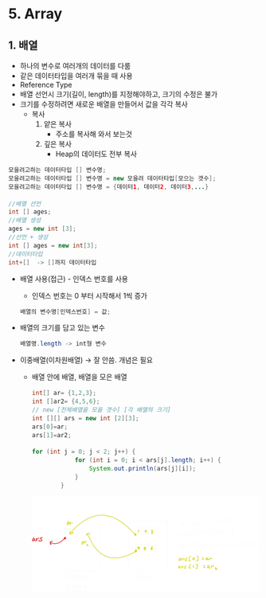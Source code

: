 # 5. Array

## 1. 배열

- 하나의 변수로 여러개의 데이터를 다룸
- 같은 데이터타입을 여러개 묶을 때 사용
- Reference Type
- 배열 선언시 크기(길이, length)를 지정해야하고, 크기의 수정은 불가
- 크기를 수정하려면 새로운 배열을 만들어서 값을 각각 복사
    - 복사
        1. 얕은 복사
            - 주소를 복사해 와서 보는것
        2. 깊은 복사
            - Heap의 데이터도 전부 복사

```java
모을려고하는 데이터타입 [] 변수명;
모을려고하는 데이터타입 [] 변수명 = new 모을려 데이터타입[모으는 갯수];
모을려고하는 데이터타입 [] 변수명 = {데이터1, 데이터2, 데이터3,...}

//배열 선언
int [] ages;
//배열 생성
ages = new int [3];
//선언 + 생성
int [] ages = new int[3];
//데이터타입
int+[]  -> []까지 데이터타입
```

- 배열 사용(접근) - 인덱스 번호를 사용
    - 인덱스 번호는 0 부터 시작해서 1씩 증가
    
    ```java
    배열의 변수명[인덱스번호] = 값;
    ```
    
- 배열의 크기를 담고 있는 변수
    
    ```java
    배열명.length -> int형 변수
    ```
    
- 이중배열(이차원배열) → 잘 안씀. 개념은 필요
    - 배열 안에 배열, 배열을 모은 배열
        
        ```java
        int[] ar= {1,2,3};		
        int []ar2= {4,5,6};
        // new [전체배열을 모을 갯수] [각 배열의 크기]
        int [][] ars = new int [2][3];
        ars[0]=ar;
        ars[1]=ar2;
        
        for (int j = 0; j < 2; j++) {
        			for (int i = 0; i < ars[j].length; i++) {
        				System.out.println(ars[j][i]);
        			}
        		}
        ```
        
        ![5%20Array%2078afd347ee3f49c2a555d015ea4c724b/Untitled.png](java/05.%20Array/Untitled.png)